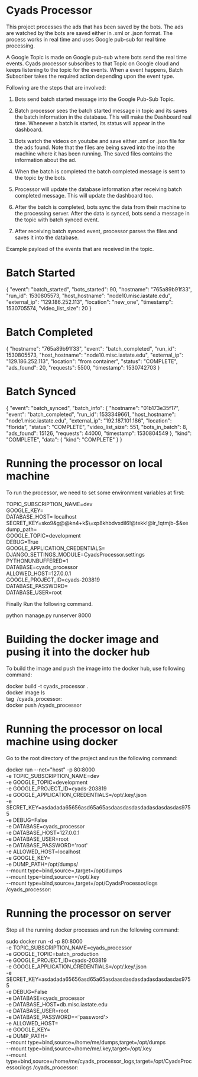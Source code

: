 # Cyads Processor

This project processes the ads that has been saved by the bots. The ads 
are watched by the bots are saved either in .xml or .json format. The process 
works in real time and uses Google pub-sub for real time processing. 

A Google Topic is made on Google pub-sub where bots send the real time events. Cyads 
processor subscribes to that Topic on Google cloud and keeps listening to the topic for 
the events. When a event happens, Batch Subscriber takes the required action depending 
upon the event type.


Following are the steps that are involved:

1) Bots send batch started message into the Google Pub-Sub Topic.

2) Batch processor sees the batch started message in topic and its saves the batch information
in the database. This will make the Dashboard real time. Whenever a batch is started, its status 
will appear in the dashboard.  

3) Bots watch the videos on youtube and save either .xml or .json file for the ads found.
Note that the files are being saved into the into the machine where it has been 
running. The saved files contains the information about the ad.

4) When the batch is completed the batch completed message is sent to the topic by the bots.

5) Processor will update the database information after receiving batch completed message.
This will update the dashboard too.

6) After the batch is completed, bots sync the data from their machine to the processing
server. After the data is synced, bots send a message in the topic with batch synced
event.

7) After receiving batch synced event, processor parses the files and saves it into the 
database.

Example payload of the events that are received in the topic.

# Batch Started
{
  "event": "batch_started",
  "bots_started": 90,
  "hostname": "765a89b91f33",
  "run_id": 1530805573,
  "host_hostname": "node10.misc.iastate.edu",
  "external_ip": "129.186.252.113",
  "location": "new_one",
  "timestamp": 1530705574,
  "video_list_size": 20
}

# Batch Completed

{
  "hostname": "765a89b91f33",
  "event": "batch_completed",
  "run_id": 1530805573,
  "host_hostname": "node10.misc.iastate.edu",
  "external_ip": "129.186.252.113",
  "location": "from container",
  "status": "COMPLETE",
  "ads_found": 20,
  "requests": 5500,
  "timestamp": 1530742703
}
  
  
# Batch Synced

{
 "event": "batch_synced",
 "batch_info": {
   "hostname": "01b173e35f17",
   "event": "batch_completed",
   "run_id": 1533349661,
   "host_hostname": "node1.misc.iastate.edu",
   "external_ip": "192.187.101.186",
   "location": "florida",
   "status": "COMPLETE",
   "video_list_size": 551,
   "bots_in_batch": 8,
   "ads_found": 15126,
   "requests": 44000,
   "timestamp": 1530804549
 },
 "kind": "COMPLETE",
 "data": {
   "kind": "COMPLETE"
 }
}


# Running the processor on local machine

To run the processor, we need to set some environment variables at first:

TOPIC_SUBSCRIPTION_NAME=dev \
GOOGLE_KEY=<replace with google api key> \
DATABASE_HOST= localhost \
SECRET_KEY=sko9&g@@kn4+k$\=xp8khbdvxdil6!@tekk!@lr_!qtmjb-$&xe \
dump_path=<path where files from the bots are saved> \
GOOGLE_TOPIC=development \
DEBUG=True \
GOOGLE_APPLICATION_CREDENTIALS=<Googles credentials.json file for the account with topic> \
DJANGO_SETTINGS_MODULE=CyadsProcessor.settings \
PYTHONUNBUFFERED=1 \
DATABASE=cyads_processor \
ALLOWED_HOST=127.0.0.1 \
GOOGLE_PROJECT_ID=cyads-203819 \
DATABASE_PASSWORD= \
DATABASE_USER=root 

Finally Run the following command.

python manage.py runserver 8000


# Building the docker image and pusing it into the docker hub

To build the image and push the image into the docker hub, use following command:


docker build -t cyads_processor . \
docker image ls \
tag <image id of the latest found from above command> <docker hub user>/cyads_processor:<version> \
docker push <username>/cyads_processor 


# Running the processor on local machine using docker

Go to the root directory of the project and run the following command:


docker run --net="host" -p 80:8000 \
-e TOPIC_SUBSCRIPTION_NAME=dev \
-e GOOGLE_TOPIC=development \
-e GOOGLE_PROJECT_ID=cyads-203819 \
-e GOOGLE_APPLICATION_CREDENTIALS=/opt/.key/<google credential file>.json \
-e SECRET_KEY=asdadada65656asd65a65asdaasdasdasdadasdasdasdas9755 \
-e DEBUG=False \
-e DATABASE=cyads_processor \
-e DATABASE_HOST=127.0.0.1 \
-e DATABASE_USER=root \
-e DATABASE_PASSWORD='root' \
-e ALLOWED_HOST=localhost \
-e GOOGLE_KEY=<Google Api Key> \
-e DUMP_PATH=/opt/dumps/ \
--mount type=bind,source=<path where synced files are saved>,target=/opt/dumps \
--mount type=bind,source=<path where credential.json file is saved>=/opt/.key \
--mount type=bind,source=<path where logs will be saved>,target=/opt/CyadsProcessor/logs <dockerhub user>/cyads_processor:<version>


# Running the processor on server

Stop all the running docker processes and run the following command:

sudo docker run -d -p 80:8000 \
-e TOPIC_SUBSCRIPTION_NAME=cyads_processor \
-e GOOGLE_TOPIC=batch_production \
-e GOOGLE_PROJECT_ID=cyads-203819 \
-e GOOGLE_APPLICATION_CREDENTIALS=/opt/.key/<credentials from google coud>.json \
-e SECRET_KEY=asdadada65656asd65a65asdaasdasdasdadasdasdasdas9755 \
-e DEBUG=False \
-e DATABASE=cyads_processor \
-e DATABASE_HOST=db.misc.iastate.edu \
-e DATABASE_USER=root \
-e DATABASE_PASSWORD=<'password'> \
-e ALLOWED_HOST=<ip of the server where the app is running> \
-e GOOGLE_KEY=<Google Api Key> \
-e DUMP_PATH=<path where synced files are saved> \
--mount type=bind,source=/home/me/dumps,target=/opt/dumps \
--mount type=bind,source=/home/me/.key,target=/opt/.key \
--mount type=bind,source=/home/me/cyads_processor_logs,target=/opt/CyadsProcessor/logs <docker hub user>/cyads_processor:<version>














